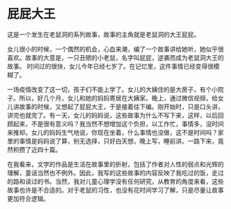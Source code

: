 # 屁屁大王
这是一个发生在老鼠洞的系列故事，故事的主角就是老鼠洞的大王屁屁。

女儿很小的时候，一个偶然的机会，心血来潮，编了一个故事讲给她听，她似乎很喜欢。故事的大意是，一只丑陋的小老鼠，名字叫屁屁，逆袭而成为老鼠洞大王的故事。
时间过的很快，女儿今年已经七岁了。在记忆里，这件事情已经变得很模糊了。

一场疫情改变了这一切，孩子们不能上学了。女儿的大姨住的是大房子，有个小院子。所以，好几个月，女儿和她的妈妈寄居在大姨家。晚上，通过微信视频，给女儿讲故事的时候，又想起了屁屁大王，于是接着往下编。刚开始时，只是口头讲，讲完也就完了。有一天，女儿的妈妈说，这些故事为什么不写下来，这样，以后回顾起来，不是很有意义吗？我当然不想增加这个负担，以工作忙，事情多，没时间来推却。女儿的妈妈生气地说，你现在坐着，什么事情也没做，这不是时间吗？家里的事情是妈妈说了算，别无选择，只好白天想，晚上写，睡前讲。一路下来，竟然积攒了近四十篇。

在我看来，文学的作品是生活在故事里的折射，包括了作者对人性的弱点和光辉的理解，童话当然也不例外。因此，我写的这些故事的内容反映了我吃过的饭，走过的路和读过的书。当然，我对儿童心理学没有任何研究，从教育的角度来看，这些故事也许是不合适的。对于老鼠的习性，也没有花时间学习了解，只是尽量让故事更加符合逻辑。
